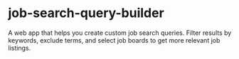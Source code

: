 # job-search-query-builder
A web app that helps you create custom job search queries. Filter results by keywords, exclude terms, and select job boards to get more relevant job listings.

